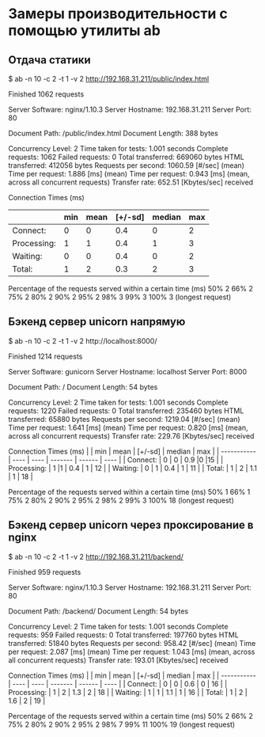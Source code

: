 # Замеры производительности с помощью утилиты ab

## Отдача статики

$ ab -n 10 -c 2 -t 1 -v 2 http://192.168.31.211/public/index.html

Finished 1062 requests


Server Software:        nginx/1.10.3
Server Hostname:        192.168.31.211
Server Port:            80

Document Path:          /public/index.html
Document Length:        388 bytes

Concurrency Level:      2
Time taken for tests:   1.001 seconds
Complete requests:      1062
Failed requests:        0
Total transferred:      669060 bytes
HTML transferred:       412056 bytes
Requests per second:    1060.59 [#/sec] (mean)
Time per request:       1.886 [ms] (mean)
Time per request:       0.943 [ms] (mean, across all concurrent requests)
Transfer rate:          652.51 [Kbytes/sec] received

Connection Times (ms)

|             | min  | mean | [+/-sd] | median | max  |
| ----------- | ---- | ---- | ------- | ------ | ---- |
| Connect:    | 0    | 0    | 0.4     | 0      | 2    |
| Processing: | 1    | 1    | 0.4     | 1      | 3    |
| Waiting:    | 0    | 0    | 0.4     | 0      | 2    |
| Total:      | 1    | 2    | 0.3     | 2      | 3    |

Percentage of the requests served within a certain time (ms)
  50%      2
  66%      2
  75%      2
  80%      2
  90%      2
  95%      2
  98%      3
  99%      3
 100%      3 (longest request)

## Бэкенд сервер unicorn напрямую

$ ab -n 10 -c 2 -t 1 -v 2 http://localhost:8000/

Finished 1214 requests

Server Software:        gunicorn
Server Hostname:        localhost
Server Port:            8000

Document Path:          /
Document Length:        54 bytes

Concurrency Level:      2
Time taken for tests:   1.001 seconds
Complete requests:      1220
Failed requests:        0
Total transferred:      235460 bytes
HTML transferred:       65880 bytes
Requests per second:    1219.04 [#/sec] (mean)
Time per request:       1.641 [ms] (mean)
Time per request:       0.820 [ms] (mean, across all concurrent requests)
Transfer rate:          229.76 [Kbytes/sec] received

Connection Times (ms)
|             | min  | mean | [+/-sd] | median | max  |
| ----------- | ---- | ---- | ------- | ------ | ---- |
| Connect:    |   0  |  0  | 0.9      |0      |15    |
| Processing: | 1    |1  | 0.4     | 1   |   12    |
| Waiting:    | 0   | 1  | 0.4   |   1    |  11    |
| Total:      |  1  |  2 |  1.1    |  1   |   18    |

Percentage of the requests served within a certain time (ms)
  50%      1
  66%      1
  75%      2
  80%      2
  90%      2
  95%      2
  98%      2
  99%      3
 100%     18 (longest request)

## Бэкенд сервер unicorn через проксирование в nginx

$ ab -n 10 -c 2 -t 1 -v 2 http://192.168.31.211/backend/

Finished 959 requests


Server Software:        nginx/1.10.3
Server Hostname:        192.168.31.211
Server Port:            80

Document Path:          /backend/
Document Length:        54 bytes

Concurrency Level:      2
Time taken for tests:   1.001 seconds
Complete requests:      959
Failed requests:        0
Total transferred:      197760 bytes
HTML transferred:       51840 bytes
Requests per second:    958.42 [#/sec] (mean)
Time per request:       2.087 [ms] (mean)
Time per request:       1.043 [ms] (mean, across all concurrent requests)
Transfer rate:          193.01 [Kbytes/sec] received

Connection Times (ms)
|             | min  | mean | [+/-sd] | median | max  |
| ----------- | ---- | ---- | ------- | ------ | ---- |
| Connect:    |   0  |  0  | 0.6    |  0   |   16    |
| Processing: | 1  |  2 |  1.3   |   2   |   18    |
| Waiting:    | 1  |  1  | 1.1  |    1   |   16    |
| Total:      |  1  |  2 |  1.6  |    2  |    19    |

Percentage of the requests served within a certain time (ms)
  50%      2
  66%      2
  75%      2
  80%      2
  90%      2
  95%      2
  98%      7
  99%     11
 100%     19 (longest request)
